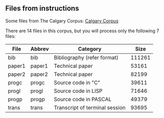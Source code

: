 ## Files from instructions

Some files from The Calgary Corpus: [Calgary Corpus](https://corpus.canterbury.ac.nz/descriptions/#calgary)

There are 14 files in this corpus, but you will process only the following 7 files:

| File   | Abbrev | Category                       | Size   |
|--------|--------|---------------------------------|--------|
| bib    | bib    | Bibliography (refer format)     | 111261 |
| paper1 | paper1 | Technical paper                 | 53161  |
| paper2 | paper2 | Technical paper                 | 82199  |
| progc  | progc  | Source code in "C"              | 39611  |
| progl  | progl  | Source code in LISP             | 71646  |
| progp  | progp  | Source code in PASCAL           | 49379  |
| trans  | trans  | Transcript of terminal session  | 93695  |
